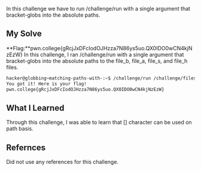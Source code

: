 In this challenge we have to run /challenge/run with a single argument that bracket-globs into the absolute paths.
## My Solve

**Flag:**pwn.college{gRcjJxDFcIodOJHzza7N86ys5uo.QX0IDO0wCN4kjNzEzW}
In this challenge, I ran /challenge/run with a single argument that bracket-globs into the absolute paths to the file_b, file_a, file_s, and file_h files.
```bash
hacker@globbing~matching-paths-with-:~$ /challenge/run /challenge/files/file_[bash]
You got it! Here is your flag!
pwn.college{gRcjJxDFcIodOJHzza7N86ys5uo.QX0IDO0wCN4kjNzEzW}
```
## What I Learned
Through this challenge, I was able to learn that [] character can be used on path basis.
## Refernces
Did not use any references for this challenge.
